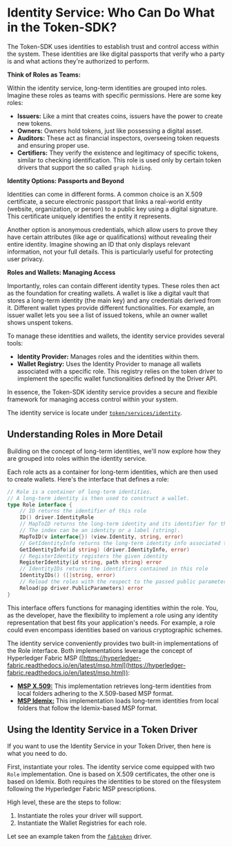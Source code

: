 # Identity Service: Who Can Do What in the Token-SDK?

The Token-SDK uses identities to establish trust and control access within the system. 
These identities are like digital passports that verify who a party is and what actions they're authorized to perform.

**Think of Roles as Teams:**

Within the identity service, long-term identities are grouped into roles. 
Imagine these roles as teams with specific permissions. 
Here are some key roles:

* **Issuers:** Like a mint that creates coins, issuers have the power to create new tokens.
* **Owners:** Owners hold tokens, just like possessing a digital asset.
* **Auditors:** These act as financial inspectors, overseeing token requests and ensuring proper use.
* **Certifiers:** They verify the existence and legitimacy of specific tokens, similar to checking identification.
This role is used only by certain token drivers that support the so called `graph hiding`.

**Identity Options: Passports and Beyond**

Identities can come in different forms. 
A common choice is an X.509 certificate, a secure electronic passport that links a real-world entity (website, organization, or person) to a public key using a digital signature. 
This certificate uniquely identifies the entity it represents.

Another option is anonymous credentials, which allow users to prove they have certain attributes (like age or qualifications) without revealing their entire identity. 
Imagine showing an ID that only displays relevant information, not your full details. 
This is particularly useful for protecting user privacy.

**Roles and Wallets: Managing Access**

Importantly, roles can contain different identity types. 
These roles then act as the foundation for creating wallets. 
A wallet is like a digital vault that stores a long-term identity (the main key) and any credentials derived from it. 
Different wallet types provide different functionalities. 
For example, an issuer wallet lets you see a list of issued tokens, while an owner wallet shows unspent tokens.

To manage these identities and wallets, the identity service provides several tools:

* **Identity Provider:** Manages roles and the identities within them.
* **Wallet Registry:** Uses the Identity Provider to manage all wallets associated with a specific role. 
This registry relies on the token driver to implement the specific wallet functionalities defined by the Driver API.

In essence, the Token-SDK identity service provides a secure and flexible framework for managing access control within your system.

The identity service is locate under [`token/services/identity`](./../../token/services/identity).

## Understanding Roles in More Detail

Building on the concept of long-term identities, we'll now explore how they are grouped into roles within the identity service.

Each role acts as a container for long-term identities, which are then used to create wallets. Here's the interface that defines a role:

```go
// Role is a container of long-term identities.
// A long-term identity is then used to construct a wallet.
type Role interface {
	// ID returns the identifier of this role
	ID() driver.IdentityRole
	// MapToID returns the long-term identity and its identifier for the given index.
	// The index can be an identity or a label (string).
	MapToID(v interface{}) (view.Identity, string, error)
	// GetIdentityInfo returns the long-term identity info associated to the passed id
	GetIdentityInfo(id string) (driver.IdentityInfo, error)
	// RegisterIdentity registers the given identity
	RegisterIdentity(id string, path string) error
	// IdentityIDs returns the identifiers contained in this role
	IdentityIDs() ([]string, error)
	// Reload the roles with the respect to the passed public parameters
	Reload(pp driver.PublicParameters) error
}
```

This interface offers functions for managing identities within the role. 
You, as the developer, have the flexibility to implement a role using any identity representation that best fits your application's needs. 
For example, a role could even encompass identities based on various cryptographic schemes.

The identity service conveniently provides two built-in implementations of the Role interface. 
Both implementations leverage the concept of Hyperledger Fabric MSP ([https://hyperledger-fabric.readthedocs.io/en/latest/msp.html](https://hyperledger-fabric.readthedocs.io/en/latest/msp.html)):

* [**MSP X.509:**](./../../token/services/identity/msp/x509) This implementation retrieves long-term identities from local folders adhering to the X.509-based MSP format.
* [**MSP Idemix:**](./../../token/services/identity/msp/idemix) This implementation loads long-term identities from local folders that follow the Idemix-based MSP format.

## Using the Identity Service in a Token Driver

If you want to use the Identity Service in your Token Driver, then here is what you need to do.

First, instantiate your roles. The identity service come equipped with two `Role` implementation.
One is based on X.509 certificates, the other one is based on Idemix. 
Both requires the identities to be stored on the filesystem following the Hyperledger Fabric MSP prescriptions. 

High level, these are the steps to follow:
1. Instantiate the roles your driver will support.
2. Instantiate the Wallet Registries for each role.

Let see an example taken from the [`fabtoken`](./../../token/core/fabtoken/driver) driver.
